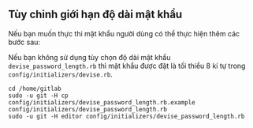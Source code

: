 ## Tùy chỉnh giới hạn độ dài mật khẩu

Nếu bạn muốn thực thi mật khẩu người dùng có thể thực hiện thêm các bước sau:

Nếu bạn không sử dụng tùy chọn độ dài mật khẩu `devise_password_length.rb` thì mật khẩu được đặt là tối thiểu 8 kí tự trong `config/initializers/devise.rb`.

```
cd /home/gitlab
sudo -u git -H cp config/initializers/devise_password_length.rb.example config/initializers/devise_password_length.rb
sudo -u git -H editor config/initializers/devise_password_length.rb
```
